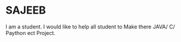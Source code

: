 # SAJEEB
I am a student. I would like to help all student to Make there JAVA/ C/ Paython ect Project.
